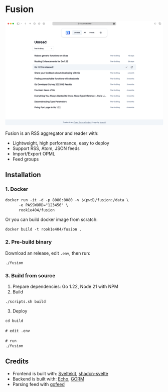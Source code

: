 # Fusion

![preview](./assets/screenshot.png)

Fusion is an RSS aggregator and reader with:

- Lightweight, high performance, easy to deploy
- Support RSS, Atom, JSON feeds
- Import/Export OPML
- Feed groups

## Installation

### 1. Docker

```shell
docker run -it -d -p 8080:8080 -v $(pwd)/fusion:/data \
      -e PASSWORD="123456" \
      rook1e404/fusion
```

Or you can build docker image from scratch:

```shell
docker build -t rook1e404/fusion .
```

### 2. Pre-build binary

Download an release, edit `.env`, then run:

```shell
./fusion
```

### 3. Build from source

1. Prepare dependencies: Go 1.22, Node 21 with NPM
2. Build

```shell
./scripts.sh build
```

3. Deploy

```shell
cd build

# edit .env

# run
./fusion
```

## Credits

- Frontend is built with: [Sveltekit](https://github.com/sveltejs/kit), [shadcn-svelte](https://github.com/huntabyte/shadcn-svelte)
- Backend is built with: [Echo](https://github.com/labstack/echo), [GORM](https://github.com/go-gorm/gorm)
- Parsing feed with [gofeed](https://github.com/mmcdole/gofeed)
